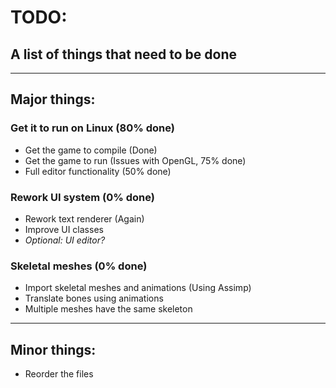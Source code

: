 # TODO:
## A list of things that need to be done

---
## Major things:
### Get it to run on Linux (80% done)
- Get the game to compile (Done)
- Get the game to run (Issues with OpenGL, 75% done)
- Full editor functionality (50% done)

### Rework UI system (0% done)
- Rework text renderer (Again)
- Improve UI classes
- *Optional: UI editor?*

### Skeletal meshes (0% done)
- Import skeletal meshes and animations (Using Assimp)
- Translate bones using animations
- Multiple meshes have the same skeleton

---
## Minor things:
- Reorder the files
